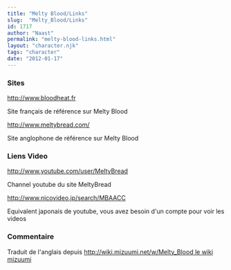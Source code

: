 ```yaml
---
title: "Melty Blood/Links"
slug:  "Melty_Blood/Links"
id: 1717
author: "Naast"
permalink: "melty-blood-links.html"
layout: "character.njk"
tags: "character"
date: "2012-01-17"
---
```


### Sites

<http://www.bloodheat.fr>

Site français de référence sur Melty Blood

<http://www.meltybread.com/>

Site anglophone de référence sur Melty Blood

### Liens Video

<http://www.youtube.com/user/MeltyBread>

Channel youtube du site MeltyBread

<http://www.nicovideo.jp/search/MBAACC>

Equivalent japonais de youtube, vous avez besoin d'un compte pour voir
les videos

### Commentaire

Traduit de l'anglais depuis [http://wiki.mizuumi.net/w/Melty_Blood le
wiki
mizuumi](http://wiki.mizuumi.net/w/Melty_Blood_le_wiki_mizuumi)


